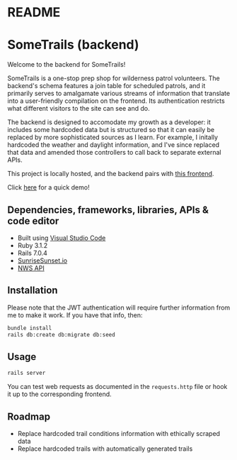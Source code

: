 # README

# SomeTrails (backend)

Welcome to the backend for SomeTrails!

SomeTrails is a one-stop prep shop for wilderness patrol volunteers. The backend's schema features a join table for scheduled patrols, and it primarily serves to amalgamate various streams of information that translate into a user-friendly compilation on the frontend. Its authentication restricts what different visitors to the site can see and do.

The backend is designed to accomodate my growth as a developer: it includes some hardcoded data but is structured so that it can easily be replaced by more sophisticated sources as I learn. For example, I initally hardcoded the weather and daylight information, and I've since replaced that data and amended those controllers to call back to separate external APIs.

This project is locally hosted, and the backend pairs with [this frontend](https://github.com/sararsaurus/frontend-happy-trails).

Click [here](https://youtu.be/g7HeW_GGq2s) for a quick demo!

## Dependencies, frameworks, libraries, APIs & code editor

- Built using [Visual Studio Code](https://code.visualstudio.com/)
- Ruby 3.1.2
- Rails 7.0.4
- [SunriseSunset.io](https://sunrisesunset.io/api/)
- [NWS API](https://www.weather.gov/documentation/services-web-api)

## Installation

Please note that the JWT authentication will require further information from me to make it work. If you have that info, then:

```bash
bundle install
rails db:create db:migrate db:seed
```

## Usage

```bash
rails server
```

You can test web requests as documented in the `requests.http` file or hook it up to the corresponding frontend.

## Roadmap

- Replace hardcoded trail conditions information with ethically scraped data
- Replace hardcoded trails with automatically generated trails
